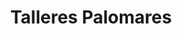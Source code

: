 ---
title: "Talleres Palomares"
url: /marmolejo/talleres-palomares-2/
shop: reparación de automóviles
---